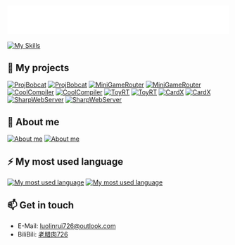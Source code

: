 <p>
<img src="/laolarou.svg"/>
</p>

[![My Skills](https://skillicons.dev/icons?i=cs,dotnet,go,unity,java,cpp,react,vuejs,ts,nodejs)](https://skillicons.dev)

## 🎲 My projects

[![ProjBobcat](https://laolarou-github-readme-stats.vercel.app/api/pin/?username=corona-studio&repo=ProjBobcat&theme=radical#gh-dark-mode-only)](https://github.com/Corona-Studio/ProjBobcat#gh-dark-mode-only)
[![ProjBobcat](https://laolarou-github-readme-stats.vercel.app/api/pin/?username=corona-studio&repo=ProjBobcat&theme=swift#gh-light-mode-only)](https://github.com/Corona-Studio/ProjBobcat#gh-light-mode-only)
[![MiniGameRouter](https://laolarou-github-readme-stats.vercel.app/api/pin/?username=laolarou726&repo=MiniGameRouter&theme=radical#gh-dark-mode-only)](https://github.com/laolarou726/MiniGameRouter#gh-dark-mode-only)
[![MiniGameRouter](https://laolarou-github-readme-stats.vercel.app/api/pin/?username=laolarou726&repo=MiniGameRouter&theme=swift#gh-light-mode-only)](https://github.com/laolarou726/MiniGameRouter#gh-light-mode-only)
[![CoolCompiler](https://laolarou-github-readme-stats.vercel.app/api/pin/?username=laolarou726&repo=CoolCompiler&theme=radical#gh-dark-mode-only)](https://github.com/laolarou726/CoolCompiler#gh-dark-mode-only)
[![CoolCompiler](https://laolarou-github-readme-stats.vercel.app/api/pin/?username=laolarou726&repo=CoolCompiler&theme=swift#gh-light-mode-only)](https://github.com/laolarou726/CoolCompiler#gh-light-mode-only)
[![ToyRT](https://laolarou-github-readme-stats.vercel.app/api/pin/?username=laolarou726&repo=ToyRT&theme=radical#gh-dark-mode-only)](https://github.com/laolarou726/ToyRT#gh-dark-mode-only)
[![ToyRT](https://laolarou-github-readme-stats.vercel.app/api/pin/?username=laolarou726&repo=ToyRT&theme=swift#gh-light-mode-only)](https://github.com/laolarou726/ToyRT#gh-light-mode-only)
[![CardX](https://laolarou-github-readme-stats.vercel.app/api/pin/?username=laolarou726&repo=CardX&theme=radical#gh-dark-mode-only)](https://github.com/laolarou726/CardX#gh-dark-mode-only)
[![CardX](https://laolarou-github-readme-stats.vercel.app/api/pin/?username=laolarou726&repo=CardX&theme=swift#gh-light-mode-only)](https://github.com/laolarou726/CardX#gh-light-mode-only)
[![SharpWebServer](https://laolarou-github-readme-stats.vercel.app/api/pin/?username=corona-studio&repo=SharpWebServer&theme=radical#gh-dark-mode-only)](https://github.com/Corona-Studio/SharpWebServer#gh-dark-mode-only)
[![SharpWebServer](https://laolarou-github-readme-stats.vercel.app/api/pin/?username=corona-studio&repo=SharpWebServer&theme=swift#gh-light-mode-only)](https://github.com/Corona-Studio/SharpWebServer#gh-light-mode-only)

## 👀 About me

[![About me](https://laolarou-github-readme-stats.vercel.app/api?username=laolarou726&count_private=true&show_icons=true&theme=radical#gh-dark-mode-only)](https://laolarou-github-readme-stats.vercel.app/api?username=laolarou726&count_private=true&show_icons=true&theme=radical#gh-dark-mode-only)
[![About me](https://laolarou-github-readme-stats.vercel.app/api?username=laolarou726&count_private=true&show_icons=true&theme=swift#gh-light-mode-only)](https://laolarou-github-readme-stats.vercel.app/api?username=laolarou726&count_private=true&show_icons=true&theme=swift#gh-light-mode-only)

## ⚡ My most used language

[![My most used language](https://laolarou-github-readme-stats.vercel.app/api/top-langs/?username=laolarou726&count_private=true&layout=compact&theme=radical#gh-dark-mode-only)](https://laolarou-github-readme-stats.vercel.app/api/top-langs/?username=laolarou726&count_private=true&layout=compact&theme=radical#gh-dark-mode-only)
[![My most used language](https://laolarou-github-readme-stats.vercel.app/api/top-langs/?username=laolarou726&count_private=true&layout=compact&theme=swift#gh-light-mode-only)](https://laolarou-github-readme-stats.vercel.app/api/top-langs/?username=laolarou726&count_private=true&layout=compact&theme=swift#gh-light-mode-only)

## 📫 Get in touch

- E-Mail: [luolinrui726@outlook.com](mailto:luolinrui726@outlook.com)
- BiliBili: [老腊肉726](https://space.bilibili.com/31267692)
